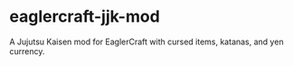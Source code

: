 # eaglercraft-jjk-mod
A Jujutsu Kaisen mod for EaglerCraft with cursed items, katanas, and yen currency.
